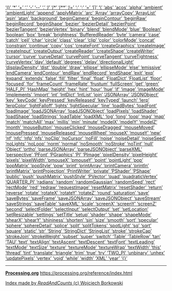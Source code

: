 [ ‘()’ ](https://processing.org/reference/parentheses.html)	[ ‘*’ ](https://processing.org/reference/multiply.html)	[ ‘+’ ](https://processing.org/reference/addition.html)	[ ‘,’ ](https://processing.org/reference/comma.html)	[ ‘-’ ](https://processing.org/reference/minus.html)	[ ‘--’ ](https://processing.org/reference/decrement.html)	[ ‘.’ ](https://processing.org/reference/dot.html)	[ ‘/’ ](https://processing.org/reference/divide.html)	[ ‘/*’ ](https://processing.org/reference/multilinecomment.html)	[ ‘/**’ ](https://processing.org/reference/doccomment.html)	[ ‘/=’ ](https://processing.org/reference/divideassign.html)	[ ‘:’ ](https://processing.org/reference/conditional.html)	[ ‘;’ ](https://processing.org/reference/semicolon.html)	[ ‘=’ ](https://processing.org/reference/assign.html)	[ ‘[]’ ](https://processing.org/reference/arrayaccess.html)	[ ‘\’ ](https://processing.org/discourse/beta/num_1233191211.html)	[ ‘abs’ ](https://processing.org/reference/abs_.html)	[ ‘acos’ ](https://processing.org/reference/acos_.html)	[ ‘alpha’ ](https://processing.org/reference/alpha_.html)	[ ‘ambient’ ](https://processing.org/reference/ambient_.html)	[ ‘ambientLight’ ](https://processing.org/reference/ambientLight_.html)	[ ‘append’ ](https://processing.org/reference/append_.html)	[ ‘applyMatrix’ ](https://processing.org/reference/applyMatrix_.html)	[ ‘arc’ ](https://processing.org/reference/arc_.html)	[ ‘Array’ ](https://processing.org/reference/Array.html)	[ ‘arrayCopy’ ](https://processing.org/reference/arrayCopy_.html)	[ ‘ArrayList’ ](https://processing.org/reference/ArrayList.html)	[ ‘asin’ ](https://processing.org/reference/asin_.html)	[ ‘atan’ ](https://processing.org/reference/atan_.html)	[ ‘background’ ](https://processing.org/reference/background_.html)	[ ‘beginCamera’ ](https://processing.org/reference/beginCamera_.html)	[ ‘beginContour’ ](https://processing.org/reference/beginContour_.html)	[ ‘beginRaw’ ](https://processing.org/reference/beginRaw_.html)	[ ‘beginRecord’ ](https://processing.org/reference/beginRecord_.html)	[ ‘beginShape’ ](https://processing.org/reference/beginShape_.html)	[ ‘bezier’ ](https://processing.org/reference/bezier_.html)	[ ‘bezierDetail’ ](https://processing.org/reference/bezierDetail_.html)	[ ‘bezierPoint’ ](https://processing.org/reference/bezierPoint_.html)	[ ‘bezierTangent’ ](https://processing.org/reference/bezierTangent_.html)	[ ‘bezierVertex’ ](https://processing.org/reference/bezierVertex_.html)	[ ‘binary’ ](https://processing.org/reference/binary_.html)	[ ‘blend’ ](https://processing.org/reference/blend_.html)	[ ‘blendMode’ ](https://processing.org/reference/blendMode_.html)	[ ‘blue’ ](https://processing.org/reference/blue_.html)	[ ‘Boolean’ ](https://processing.org/reference/boolean.html)	[ ‘boolean’ ](https://processing.org/reference/boolean.html)	[ ‘box’ ](https://processing.org/reference/box_.html)	[ ‘break’ ](https://processing.org/reference/break.html)	[ ‘brightness’ ](https://processing.org/reference/brightness_.html)	[ ‘BufferedReader’ ](https://processing.org/reference/BufferedReader.html)	[ ‘byte’ ](https://processing.org/reference/byte.html)	[ ‘camera’ ](https://processing.org/reference/camera_.html)	[ ‘case’ ](https://processing.org/reference/case.html)	[ ‘catch’ ](https://processing.org/reference/catch.html)	[ ‘ceil’ ](https://processing.org/reference/ceil_.html)	[ ‘char’ ](https://processing.org/reference/char.html)	[ ‘circle’ ](https://processing.org/reference/circle_.html)	[ ‘class’ ](https://processing.org/reference/class.html)	[ ‘clear’ ](https://processing.org/reference/clear_.html)	[ ‘clip’ ](https://processing.org/reference/clip_.html)	[ ‘color’ ](https://processing.org/reference/color_.html)	[ ‘colorMode’ ](https://processing.org/reference/colorMode_.html)	[ ‘concat’ ](https://processing.org/reference/concat_.html)	[ ‘constrain’ ](https://processing.org/reference/constrain_.html)	[ ‘continue’ ](https://processing.org/reference/continue.html)	[ ‘copy’ ](https://processing.org/reference/copy_.html)	[ ‘cos’ ](https://processing.org/reference/cos_.html)	[ ‘createFont’ ](https://processing.org/reference/createFont_.html)	[ ‘createGraphics’ ](https://processing.org/reference/createGraphics_.html)	[ ‘createImage’ ](https://processing.org/reference/createImage_.html)	[ ‘createInput’ ](https://processing.org/reference/createInput_.html)	[ ‘createOutput’ ](https://processing.org/reference/createOutput_.html)	[ ‘createReader’ ](https://processing.org/reference/createReader_.html)	[ ‘createShape’ ](https://processing.org/reference/createShape_.html)	[ ‘createWriter’ ](https://processing.org/reference/createWriter_.html)	[ ‘cursor’ ](https://processing.org/reference/cursor_.html)	[ ‘curve’ ](https://processing.org/reference/curve_.html)	[ ‘curveDetail’ ](https://processing.org/reference/curveDetail_.html)	[ ‘curvePoint’ ](https://processing.org/reference/curvePoint_.html)	[ ‘curveTangent’ ](https://processing.org/reference/curveTangent_.html)	[ ‘curveTightness’ ](https://processing.org/reference/curveTightness_.html)	[ ‘curveVertex’ ](https://processing.org/reference/curveVertex_.html)	[ ‘day’ ](https://processing.org/reference/day_.html)	[ ‘default’ ](https://processing.org/reference/default.html)	[ ‘degrees’ ](https://processing.org/reference/degrees_.html)	[ ‘delay’ ](https://processing.org/reference/delay_.html)	[ ‘directionalLight’ ](https://processing.org/reference/directionalLight_.html)	[ ‘displayDensity’ ](https://processing.org/reference/displayDensity_.html)	[ ‘dist’ ](https://processing.org/reference/dist_.html)	[ ‘double’ ](https://processing.org/reference/double.html)	[ ‘draw’ ](https://processing.org/reference/draw_.html)	[ ‘ellipse’ ](https://processing.org/reference/ellipse_.html)	[ ‘ellipseMode’ ](https://processing.org/reference/ellipseMode_.html)	[ ‘else’ ](https://processing.org/reference/else.html)	[ ‘emissive’ ](https://processing.org/reference/emissive_.html)	[ ‘endCamera’ ](https://processing.org/reference/endCamera_.html)	[ ‘endContour’ ](https://processing.org/reference/endContour_.html)	[ ‘endRaw’ ](https://processing.org/reference/endRaw_.html)	[ ‘endRecord’ ](https://processing.org/reference/endRecord_.html)	[ ‘endShape’ ](https://processing.org/reference/endShape_.html)	[ ‘exit’ ](https://processing.org/reference/exit_.html)	[ ‘exp’ ](https://processing.org/reference/exp_.html)	[ ‘expand’ ](https://processing.org/reference/expand_.html)	[ ‘extends’ ](https://processing.org/reference/extends.html)	[ ‘false’ ](https://processing.org/reference/false.html)	[ ‘fill’ ](https://processing.org/reference/fill_.html)	[ ‘filter’ ](https://processing.org/reference/filter_.html)	[ ‘final’ ](https://processing.org/reference/final.html)	[ ‘float’ ](https://processing.org/reference/float.html)	[ ‘FloatDict’ ](https://processing.org/reference/FloatDict.html)	[ ‘FloatList’ ](https://processing.org/reference/FloatList.html)	[ ‘floor’ ](https://processing.org/reference/floor_.html)	[ ‘focused’ ](https://processing.org/reference/focused.html)	[ ‘for’ ](https://processing.org/reference/for.html)	[ ‘frameCount’ ](https://processing.org/reference/frameCount.html)	[ ‘frameRate’ ](https://processing.org/reference/frameRate.html)	[ ‘frustum’ ](https://processing.org/reference/frustum_.html)	[ ‘fullScreen’ ](https://processing.org/reference/fullScreen_.html)	[ ‘get’ ](https://processing.org/reference/get_.html)	[ ‘green’ ](https://processing.org/reference/green_.html)	[ ‘HALF_PI’ ](https://processing.org/reference/HALF_PI.html)	[ ‘HashMap’ ](https://processing.org/reference/HashMap.html)	[ ‘height’ ](https://processing.org/reference/height.html)	[ ‘hex’ ](https://processing.org/reference/hex_.html)	[ ‘hint’ ](https://processing.org/reference/hint_.html)	[ ‘hour’ ](https://processing.org/reference/hour_.html)	[ ‘hue’ ](https://processing.org/reference/hue_.html)	[ ‘if’ ](https://processing.org/reference/if.html)	[ ‘image’ ](https://processing.org/reference/image_.html)	[ ‘imageMode’ ](https://processing.org/reference/imageMode_.html)	[ ‘implements’ ](https://processing.org/reference/implements.html)	[ ‘import’ ](https://processing.org/reference/import.html)	[ ‘int’ ](https://processing.org/reference/int.html)	[ ‘IntDict’ ](https://processing.org/reference/IntDict.html)	[ ‘IntList’ ](https://processing.org/reference/IntList.html)	[ ‘join’ ](https://processing.org/reference/join_.html)	[ ‘JSONArray’ ](https://processing.org/reference/JSONArray.html)	[ ‘JSONObject’ ](https://processing.org/reference/JSONObject.html)	[ ‘key’ ](https://processing.org/reference/key.html)	[ ‘keyCode’ ](https://processing.org/reference/keyCode.html)	[ ‘keyPressed’ ](https://processing.org/reference/keyPressed.html)	[ ‘keyReleased’ ](https://processing.org/reference/keyReleased_.html)	[ ‘keyTyped’ ](https://processing.org/reference/keyTyped_.html)	[ ‘launch’ ](https://processing.org/reference/launch_.html)	[ ‘lerp’ ](https://processing.org/reference/lerp_.html)	[ ‘lerpColor’ ](https://processing.org/reference/lerpColor_.html)	[ ‘lightFalloff’ ](https://processing.org/reference/lightFalloff_.html)	[ ‘lights’ ](https://processing.org/reference/lights_.html)	[ ‘lightSpecular’ ](https://processing.org/reference/lightSpecular_.html)	[ ‘line’ ](https://processing.org/reference/line_.html)	[ ‘loadBytes’ ](https://processing.org/reference/loadBytes_.html)	[ ‘loadFont’ ](https://processing.org/reference/loadFont_.html)	[ ‘loadImage’ ](https://processing.org/reference/loadImage_.html)	[ ‘loadJSONArray’ ](https://processing.org/reference/loadJSONArray_.html)	[ ‘loadJSONObject’ ](https://processing.org/reference/loadJSONObject_.html)	[ ‘loadPixels’ ](https://processing.org/reference/loadPixels_.html)	[ ‘loadShader’ ](https://processing.org/reference/loadShader_.html)	[ ‘loadShape’ ](https://processing.org/reference/loadShape_.html)	[ ‘loadStrings’ ](https://processing.org/reference/loadStrings_.html)	[ ‘loadTable’ ](https://processing.org/reference/loadTable_.html)	[ ‘loadXML’ ](https://processing.org/reference/loadXML_.html)	[ ‘log’ ](https://processing.org/reference/log_.html)	[ ‘long’ ](https://processing.org/reference/long.html)	[ ‘loop’ ](https://processing.org/reference/loop_.html)	[ ‘mag’ ](https://processing.org/reference/mag_.html)	[ ‘map’ ](https://processing.org/reference/map_.html)	[ ‘match’ ](https://processing.org/reference/match_.html)	[ ‘matchAll’ ](https://processing.org/reference/matchAll_.html)	[ ‘max’ ](https://processing.org/reference/max_.html)	[ ‘millis’ ](https://processing.org/reference/millis_.html)	[ ‘min’ ](https://processing.org/reference/min_.html)	[ ‘minute’ ](https://processing.org/reference/minute_.html)	[ ‘modelX’ ](https://processing.org/reference/modelX_.html)	[ ‘modelY’ ](https://processing.org/reference/modelY_.html)	[ ‘modelZ’ ](https://processing.org/reference/modelZ_.html)	[ ‘month’ ](https://processing.org/reference/month_.html)	[ ‘mouseButton’ ](https://processing.org/reference/mouseButton.html)	[ ‘mouseClicked’ ](https://processing.org/reference/mouseClicked_.html)	[ ‘mouseDragged’ ](https://processing.org/reference/mouseDragged_.html)	[ ‘mouseMoved’ ](https://processing.org/reference/mouseMoved_.html)	[ ‘mousePressed’ ](https://processing.org/reference/mousePressed.html)	[ ‘mouseReleased’ ](https://processing.org/reference/mouseReleased_.html)	[ ‘mouseWheel’ ](https://processing.org/reference/mouseWheel_.html)	[ ‘mouseX’ ](https://processing.org/reference/mouseX.html)	[ ‘mouseY’ ](https://processing.org/reference/mouseY.html)	[ ‘new’ ](https://processing.org/reference/new.html)	[ ‘nf’ ](https://processing.org/reference/nf_.html)	[ ‘nfc’ ](https://processing.org/reference/nfc_.html)	[ ‘nfp’ ](https://processing.org/reference/nfp_.html)	[ ‘nfs’ ](https://processing.org/reference/nfs_.html)	[ ‘noClip’ ](https://processing.org/reference/noClip_.html)	[ ‘noCursor’ ](https://processing.org/reference/noCursor_.html)	[ ‘noFill’ ](https://processing.org/reference/noFill_.html)	[ ‘noise’ ](https://processing.org/reference/noise_.html)	[ ‘noiseDetail’ ](https://processing.org/reference/noiseDetail_.html)	[ ‘noiseSeed’ ](https://processing.org/reference/noiseSeed_.html)	[ ‘noLights’ ](https://processing.org/reference/noLights_.html)	[ ‘noLoop’ ](https://processing.org/reference/noLoop_.html)	[ ‘norm’ ](https://processing.org/reference/norm_.html)	[ ‘normal’ ](https://processing.org/reference/normal_.html)	[ ‘noSmooth’ ](https://processing.org/reference/noSmooth_.html)	[ ‘noStroke’ ](https://processing.org/reference/noStroke_.html)	[ ‘noTint’ ](https://processing.org/reference/noTint_.html)	[ ‘null’ ](https://processing.org/reference/null.html)	[ ‘Object’ ](https://processing.org/reference/Object.html)	[ ‘ortho’ ](https://processing.org/reference/ortho_.html)	[ ‘parseJSONArray’ ](https://processing.org/reference/parseJSONArray_.html)	[ ‘parseJSONObject’ ](https://processing.org/reference/parseJSONObject_.html)	[ ‘parseXML’ ](https://processing.org/reference/parseXML_.html)	[ ‘perspective’ ](https://processing.org/reference/perspective_.html)	[ ‘PFont’ ](https://processing.org/reference/PFont.html)	[ ‘PGraphics’ ](https://processing.org/reference/PGraphics.html)	[ ‘PI’ ](https://processing.org/reference/PI.html)	[ ‘PImage’ ](https://processing.org/reference/PImage.html)	[ ‘pixelDensity’ ](https://processing.org/reference/pixelDensity_.html)	[ ‘pixelHeight’ ](https://processing.org/reference/pixelHeight.html)	[ ‘pixels’ ](https://processing.org/reference/pixels.html)	[ ‘pixelWidth’ ](https://processing.org/reference/pixelWidth.html)	[ ‘pmouseX’ ](https://processing.org/reference/pmouseX.html)	[ ‘pmouseY’ ](https://processing.org/reference/pmouseY.html)	[ ‘point’ ](https://processing.org/reference/point_.html)	[ ‘pointLight’ ](https://processing.org/reference/pointLight_.html)	[ ‘pop’ ](https://processing.org/reference/pop_.html)	[ ‘popMatrix’ ](https://processing.org/reference/popMatrix_.html)	[ ‘popStyle’ ](https://processing.org/reference/popStyle_.html)	[ ‘pow’ ](https://processing.org/reference/pow_.html)	[ ‘print’ ](https://processing.org/reference/print_.html)	[ ‘printArray’ ](https://processing.org/reference/printArray_.html)	[ ‘printCamera’ ](https://processing.org/reference/printCamera_.html)	[ ‘println’ ](https://processing.org/reference/println_.html)	[ ‘printMatrix’ ](https://processing.org/reference/printMatrix_.html)	[ ‘printProjection’ ](https://processing.org/reference/printProjection_.html)	[ ‘PrintWriter’ ](https://processing.org/reference/PrintWriter.html)	[ ‘private’ ](https://processing.org/reference/private.html)	[ ‘PShader’ ](https://processing.org/reference/PShader.html)	[ ‘PShape’ ](https://processing.org/reference/PShape.html)	[ ‘public’ ](https://processing.org/reference/public.html)	[ ‘push’ ](https://processing.org/reference/push_.html)	[ ‘pushMatrix’ ](https://processing.org/reference/pushMatrix_.html)	[ ‘pushStyle’ ](https://processing.org/reference/pushStyle_.html)	[ ‘PVector’ ](https://processing.org/reference/PVector.html)	[ ‘quad’ ](https://processing.org/reference/quad_.html)	[ ‘quadraticVertex’ ](https://processing.org/reference/quadraticVertex_.html)	[ ‘QUARTER_PI’ ](https://processing.org/reference/QUARTER_PI.html)	[ ‘radians’ ](https://processing.org/reference/radians_.html)	[ ‘random’ ](https://processing.org/reference/random_.html)	[ ‘randomGaussian’ ](https://processing.org/reference/randomGaussian_.html)	[ ‘randomSeed’ ](https://processing.org/reference/randomSeed_.html)	[ ‘rect’ ](https://processing.org/reference/rect_.html)	[ ‘rectMode’ ](https://processing.org/reference/rectMode_.html)	[ ‘red’ ](https://processing.org/reference/red_.html)	[ ‘redraw’ ](https://processing.org/reference/redraw_.html)	[ ‘requestImage’ ](https://processing.org/reference/requestImage_.html)	[ ‘resetMatrix’ ](https://processing.org/reference/resetMatrix_.html)	[ ‘resetShader’ ](https://processing.org/reference/resetShader_.html)	[ ‘return’ ](https://processing.org/reference/return.html)	[ ‘reverse’ ](https://processing.org/reference/reverse_.html)	[ ‘rotate’ ](https://processing.org/reference/rotate_.html)	[ ‘rotateX’ ](https://processing.org/reference/rotateX_.html)	[ ‘rotateY’ ](https://processing.org/reference/rotateY_.html)	[ ‘rotateZ’ ](https://processing.org/reference/rotateZ_.html)	[ ‘round’ ](https://processing.org/reference/round_.html)	[ ‘saturation’ ](https://processing.org/reference/saturation_.html)	[ ‘save’ ](https://processing.org/reference/save_.html)	[ ‘saveBytes’ ](https://processing.org/reference/saveBytes_.html)	[ ‘saveFrame’ ](https://processing.org/reference/saveFrame_.html)	[ ‘saveJSONArray’ ](https://processing.org/reference/saveJSONArray_.html)	[ ‘saveJSONObject’ ](https://processing.org/reference/saveJSONObject_.html)	[ ‘saveStream’ ](https://processing.org/reference/saveStream_.html)	[ ‘saveStrings’ ](https://processing.org/reference/saveStrings_.html)	[ ‘saveTable’ ](https://processing.org/reference/saveTable_.html)	[ ‘saveXML’ ](https://processing.org/reference/saveXML_.html)	[ ‘scale’ ](https://processing.org/reference/scale_.html)	[ ‘screenX’ ](https://processing.org/reference/screenX_.html)	[ ‘screenY’ ](https://processing.org/reference/screenY_.html)	[ ‘screenZ’ ](https://processing.org/reference/screenZ_.html)	[ ‘second’ ](https://processing.org/reference/second_.html)	[ ‘selectFolder’ ](https://processing.org/reference/selectFolder_.html)	[ ‘selectInput’ ](https://processing.org/reference/selectInput_.html)	[ ‘selectOutput’ ](https://processing.org/reference/selectOutput_.html)	[ ‘set’ ](https://processing.org/reference/set_.html)	[ ‘setLocation’ ](https://processing.org/reference/setLocation_.html)	[ ‘setResizable’ ](https://processing.org/reference/setResizable_.html)	[ ‘settings’ ](https://processing.org/reference/settings_.html)	[ ‘setTitle’ ](https://processing.org/reference/setTitle_.html)	[ ‘setup’ ](https://processing.org/reference/setup_.html)	[ ‘shader’ ](https://processing.org/reference/shader_.html)	[ ‘shape’ ](https://processing.org/reference/shape_.html)	[ ‘shapeMode’ ](https://processing.org/reference/shapeMode_.html)	[ ‘shearX’ ](https://processing.org/reference/shearX_.html)	[ ‘shearY’ ](https://processing.org/reference/shearY_.html)	[ ‘shininess’ ](https://processing.org/reference/shininess_.html)	[ ‘shorten’ ](https://processing.org/reference/shorten_.html)	[ ‘sin’ ](https://processing.org/reference/sin_.html)	[ ‘size’ ](https://processing.org/reference/size_.html)	[ ‘smooth’ ](https://processing.org/reference/smooth_.html)	[ ‘sort’ ](https://processing.org/reference/sort_.html)	[ ‘specular’ ](https://processing.org/reference/specular_.html)	[ ‘sphere’ ](https://processing.org/reference/sphere_.html)	[ ‘sphereDetail’ ](https://processing.org/reference/sphereDetail_.html)	[ ‘splice’ ](https://processing.org/reference/splice_.html)	[ ‘split’ ](https://processing.org/reference/split_.html)	[ ‘splitTokens’ ](https://processing.org/reference/splitTokens_.html)	[ ‘spotLight’ ](https://processing.org/reference/spotLight_.html)	[ ‘sq’ ](https://processing.org/reference/sq_.html)	[ ‘sqrt’ ](https://processing.org/reference/sqrt_.html)	[ ‘square’ ](https://processing.org/reference/square_.html)	[ ‘static’ ](https://processing.org/reference/static.html)	[ ‘str’ ](https://processing.org/reference/strconvert_.html)	[ ‘String’ ](https://processing.org/reference/String.html)	[ ‘StringDict’ ](https://processing.org/reference/StringDict.html)	[ ‘StringList’ ](https://processing.org/reference/StringList.html)	[ ‘stroke’ ](https://processing.org/reference/stroke_.html)	[ ‘strokeCap’ ](https://processing.org/reference/strokeCap_.html)	[ ‘strokeJoin’ ](https://processing.org/reference/strokeJoin_.html)	[ ‘strokeWeight’ ](https://processing.org/reference/strokeWeight_.html)	[ ‘subset’ ](https://processing.org/reference/subset_.html)	[ ‘super’ ](https://processing.org/reference/super.html)	[ ‘switch’ ](https://processing.org/reference/switch.html)	[ ‘Table’ ](https://processing.org/reference/Table.html)	[ ‘TableRow’ ](https://processing.org/reference/TableRow.html)	[ ‘tan’ ](https://processing.org/reference/tan_.html)	[ ‘TAU’ ](https://processing.org/reference/TAU.html)	[ ‘text’ ](https://processing.org/reference/text_.html)	[ ‘textAlign’ ](https://processing.org/reference/textAlign_.html)	[ ‘textAscent’ ](https://processing.org/reference/textAscent_.html)	[ ‘textDescent’ ](https://processing.org/reference/textDescent_.html)	[ ‘textFont’ ](https://processing.org/reference/textFont_.html)	[ ‘textLeading’ ](https://processing.org/reference/textLeading_.html)	[ ‘textMode’ ](https://processing.org/reference/textMode_.html)	[ ‘textSize’ ](https://processing.org/reference/textSize_.html)	[ ‘texture’ ](https://processing.org/reference/texture_.html)	[ ‘textureMode’ ](https://processing.org/reference/textureMode_.html)	[ ‘textureWrap’ ](https://processing.org/reference/textureWrap_.html)	[ ‘textWidth’ ](https://processing.org/reference/textWidth_.html)	[ ‘this’ ](https://processing.org/reference/this.html)	[ ‘thread’ ](https://processing.org/reference/thread_.html)	[ ‘tint’ ](https://processing.org/reference/tint_.html)	[ ‘translate’ ](https://processing.org/reference/translate_.html)	[ ‘triangle’ ](https://processing.org/reference/triangle_.html)	[ ‘trim’ ](https://processing.org/reference/trim_.html)	[ ‘true’ ](https://processing.org/reference/true.html)	[ ‘try’ ](https://processing.org/reference/try.html)	[ ‘TWO_PI’ ](https://processing.org/reference/TWO_PI.html)	[ ‘unbinary’ ](https://processing.org/reference/unbinary_.html)	[ ‘unhex’ ](https://processing.org/reference/unhex_.html)	[ ‘updatePixels’ ](https://processing.org/reference/updatePixels_.html)	[ ‘vertex’ ](https://processing.org/reference/vertex_.html)	[ ‘void’ ](https://processing.org/reference/void.html)	[ ‘while’ ](https://processing.org/reference/while.html)	[ ‘width’ ](https://processing.org/reference/width.html)	[ ‘XML’ ](https://processing.org/reference/XML.html)	[ ‘year’ ](https://processing.org/reference/year_.html)	[ ‘{}’ ](https://processing.org/reference/curlybraces.html)	


----
[__Processing.org__](http://Processing.org/) <https://processing.org/reference/index.html>


[Index made by _ReadAndCounts_ (c) Wojciech Borkowski](https://github.com/borkowsk/bookProcessingEN/tree/main/33_extensions/readandcounts)

